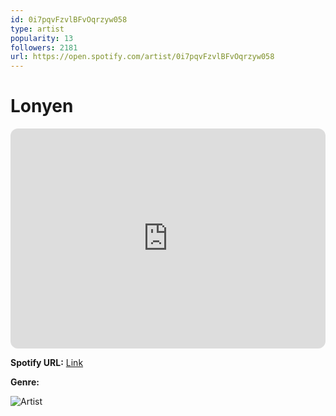 ```yaml
---
id: 0i7pqvFzvlBFvOqrzyw058
type: artist
popularity: 13
followers: 2181
url: https://open.spotify.com/artist/0i7pqvFzvlBFvOqrzyw058
---
```

# Lonyen

<iframe style="border-radius:12px" src="https://open.spotify.com/embed/artist/0i7pqvFzvlBFvOqrzyw058" width="100%" height="352" frameBorder="0" allowfullscreen="" allow="autoplay; clipboard-write; encrypted-media; fullscreen; picture-in-picture" loading="lazy"></iframe>

**Spotify URL:** [Link](https://open.spotify.com/artist/0i7pqvFzvlBFvOqrzyw058)

**Genre:** 

![Artist](https://i.scdn.co/image/ab6761610000e5eb0241543e2320fcb017a8e35d)
